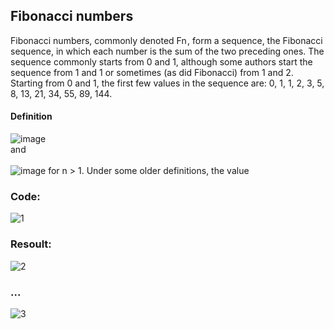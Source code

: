 ## Fibonacci numbers
Fibonacci numbers, commonly denoted Fn , form a sequence, the Fibonacci sequence, in which each number is the sum of the two preceding ones. The sequence commonly starts from 0 and 1, although some authors start the sequence from 1 and 1 or sometimes (as did Fibonacci) from 1 and 2. Starting from 0 and 1, the first few values in the sequence are: 0, 1, 1, 2, 3, 5, 8, 13, 21, 34, 55, 89, 144.
#### Definition
![image](https://user-images.githubusercontent.com/54048747/222347638-f7c9bf27-de76-46b9-a358-a8bde12ebcb6.png)
<br>and<br><br>
![image](https://user-images.githubusercontent.com/54048747/222347688-4ceb1a5e-2881-48dd-b769-cbd552445051.png)
for n > 1.
Under some older definitions, the value


### Code:
![1](https://user-images.githubusercontent.com/54048747/222346136-01ac1b8e-aac1-4fe4-8887-714b7393ac2f.JPG)

### Resoult:
![2](https://user-images.githubusercontent.com/54048747/222346672-40b4803c-6fad-4313-bffb-668d7e437278.JPG)
### ...
![3](https://user-images.githubusercontent.com/54048747/222346757-7b42a1f4-6b22-47c1-b49d-89df8a9655ea.JPG)




